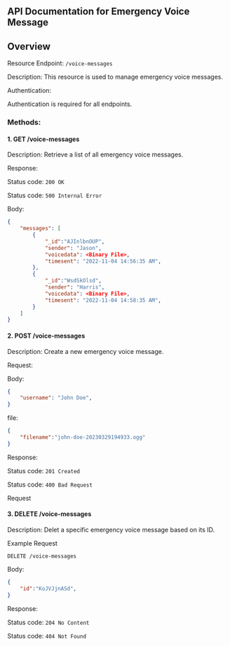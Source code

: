## API Documentation for Emergency Voice Message

## Overview

Resource Endpoint: `/voice-messages`

Description: This resource is used to manage emergency voice messages.

Authentication:

Authentication is required for all endpoints.

### Methods:

#### 1. GET /voice-messages

Description: Retrieve a list of all emergency voice messages.

Response:

Status code: `200 OK`

Status code: `500 Internal Error`

Body: 

```json
{
    "messages": [
        {   
            "_id":"AJInlbnOUP",
            "sender": "Jason",
            "voicedata": <Binary File>,
            "timesent": "2022-11-04 14:56:35 AM",
        },
        {   
            "_id":"WsdSkOlsd",
            "sender": "Harris",
            "voicedata": <Binary File>,
            "timesent": "2022-11-04 14:58:35 AM",
        }
    ]
}
```

#### 2. POST /voice-messages
Description: Create a new emergency voice message.

Request:

Body:
```json
{   
    "username": "John Doe",
}

```
file:
```json
{
    "filename":"john-doe-20230329194933.ogg"
}
```

Response:

Status code: `201 Created`

Status code: `400 Bad Request`


Request
#### 3. DELETE /voice-messages
Description: Delet a specific emergency voice message based on its ID.


Example Request

`DELETE /voice-messages`

Body:
```json
{   
    "id":"KoJVJjnASd",
}
```

Response:

Status code: `204 No Content`

Status code: `404 Not Found`
